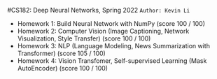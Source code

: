 #CS182: Deep Neural Networks, Spring 2022
`Author: Kevin Li`

- Homework 1: Build Neural Network with NumPy (score 100 / 100)
- Homework 2: Computer Vision (Image Captioning, Network Visualization, Style Transfer) (score 100 / 100)
- Homework 3: NLP (Language Modeling, News Summarization with Transformer) (score 105 / 100)
- Homework 4: Vision Transfomer, Self-supervised Learning (Mask AutoEncoder) (score 100 / 100)
